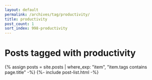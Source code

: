 ```yaml
---
layout: default
permalink: /archives/tag/productivity/
title: productivity
post_count: 1
sort_index: 998-productivity
---
```

<h1 class="page-heading">Posts tagged with productivity</h1>
{% assign posts = site.posts | where_exp: "item", "item.tags contains page.title" -%}
{%- include post-list.html -%}
